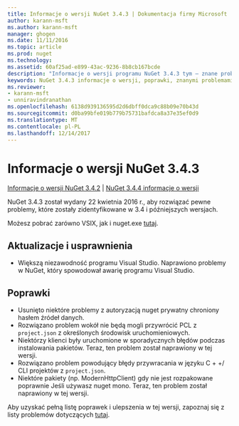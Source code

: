 ```yaml
---
title: Informacje o wersji NuGet 3.4.3 | Dokumentacja firmy Microsoft
author: karann-msft
ms.author: karann-msft
manager: ghogen
ms.date: 11/11/2016
ms.topic: article
ms.prod: nuget
ms.technology: 
ms.assetid: 60af25ad-e899-43ac-9236-8b8cb167bcde
description: "Informacje o wersji programu NuGet 3.4.3 tym — znane problemy, poprawki, dodatkowe funkcje i dcr."
keywords: NuGet 3.4.3 informacje o wersji, poprawki, znanymi problemami, nowe funkcje, dcr
ms.reviewer:
- karann-msft
- unniravindranathan
ms.openlocfilehash: 6138d939136595d2d6dbff0dca9c88b09e70b43d
ms.sourcegitcommit: d0ba99bfe019b779b75731bafdca8a37e35ef0d9
ms.translationtype: MT
ms.contentlocale: pl-PL
ms.lasthandoff: 12/14/2017
---
```

# <a name="nuget-343-release-notes"></a>Informacje o wersji NuGet 3.4.3

[Informacje o wersji NuGet 3.4.2](../release-notes/nuget-3.4.2.md) | [NuGet 3.4.4 informacje o wersji](../release-notes/nuget-3.4.4.md)

NuGet 3.4.3 został wydany 22 kwietnia 2016 r., aby rozwiązać pewne problemy, które zostały zidentyfikowane w 3.4 i późniejszych wersjach.

Możesz pobrać zarówno VSIX, jak i nuget.exe [tutaj](https://dist.nuget.org/index.html).

## <a name="updates-and-improvements"></a>Aktualizacje i usprawnienia

* Większą niezawodność programu Visual Studio. Naprawiono problemy w NuGet, który spowodował awarię programu Visual Studio.

## <a name="fixes"></a>Poprawki

* Usunięto niektóre problemy z autoryzacją nuget prywatny chroniony hasłem źródeł danych.
* Rozwiązano problem wokół nie będą mogli przywrócić PCL z `project.json` z określonych środowisk uruchomieniowych.
* Niektórzy klienci były uruchomione w sporadycznych błędów podczas instalowania pakietów. Teraz, ten problem został naprawiony w tej wersji.
* Rozwiązano problem powodujący błędy przywracania w języku C + +/ CLI projektów z `project.json`.
* Niektóre pakiety (np. ModernHttpClient) gdy nie jest rozpakowane poprawnie Jeśli używasz nuget mono. Teraz, ten problem został naprawiony w tej wersji.

Aby uzyskać pełną listę poprawek i ulepszenia w tej wersji, zapoznaj się z listy problemów dotyczących [tutaj](https://github.com/NuGet/Home/issues?q=is%3Aissue+milestone%3A3.4.3+is%3Aclosed).